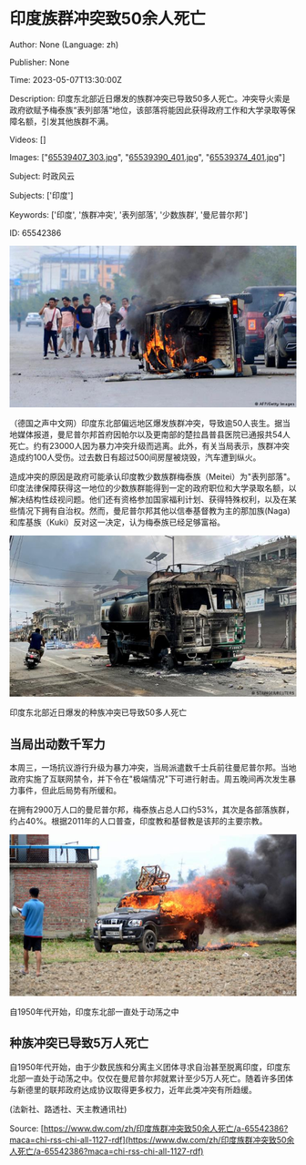 # 印度族群冲突致50余人死亡

Author: None (Language: zh)

Publisher: None

Time: 2023-05-07T13:30:00Z

Description: 印度东北部近日爆发的族群冲突已导致50多人死亡。冲突导火索是政府欲赋予梅泰族“表列部落”地位，该部落将能因此获得政府工作和大学录取等保障名额，引发其他族群不满。

Videos: []

Images: ["[65539407_303.jpg](https://static.dw.com/image/65539407_303.jpg)", "[65539390_401.jpg](https://static.dw.com/image/65539390_401.jpg)", "[65539374_401.jpg](https://static.dw.com/image/65539374_401.jpg)"]

Subject: 时政风云

Subjects: ['印度']

Keywords: ['印度', '族群冲突', '表列部落', '少数族群', '曼尼普尔邦']

ID: 65542386

<!--METADATA-->

[ ![](../Images/dwzh/2023-05-07T13-30-00Z/65539407_303.jpg)](https://www.dw.com/zh/overlay/image/article/65542386/65539407)

（德国之声中文网）印度东北部偏远地区爆发族群冲突，导致逾50人丧生。据当地媒体报道，曼尼普尔邦首府因帕尔以及更南部的楚拉昌普县医院已通报共54人死亡。约有23000人因为暴力冲突升级而逃离。此外，有关当局表示，族群冲突造成约100人受伤。过去数日有超过500间房屋被烧毁，汽车遭到纵火。

造成冲突的原因是政府可能承认印度教少数族群梅泰族（Meitei）为"表列部落"。印度法律保障获得这一地位的少数族群能得到一定的政府职位和大学录取名额，以解决结构性歧视问题。他们还有资格参加国家福利计划、获得特殊权利，以及在某些情况下拥有自治权。然而，曼尼普尔邦其他以信奉基督教为主的那加族(Naga)和库基族（Kuki）反对这一决定，认为梅泰族已经足够富裕。

![](../Images/dwzh/2023-05-07T13-30-00Z/65539390_401.jpg)

印度东北部近日爆发的种族冲突已导致50多人死亡

##  当局出动数千军力

本周三，一场抗议游行升级为暴力冲突，当局派遣数千士兵前往曼尼普尔邦。当地政府实施了互联网禁令，并下令在"极端情况"下可进行射击。周五晚间再次发生暴力事件，但此后局势有所缓和。

在拥有2900万人口的曼尼普尔邦，梅泰族占总人口约53%，其次是各部落族群，约占40%。根据2011年的人口普查，印度教和基督教是该邦的主要宗教。

![](../Images/dwzh/2023-05-07T13-30-00Z/65539374_401.jpg)

自1950年代开始，印度东北部一直处于动荡之中

##  种族冲突已导致5万人死亡

自1950年代开始，由于少数民族和分离主义团体寻求自治甚至脱离印度，印度东北部一直处于动荡之中。仅仅在曼尼普尔邦就累计至少5万人死亡。随着许多团体与新德里的联邦政府达成协议取得更多权力，近年此类冲突有所趋缓。

(法新社、路透社、天主教通讯社)

Source: [https://www.dw.com/zh/印度族群冲突致50余人死亡/a-65542386?maca=chi-rss-chi-all-1127-rdf](https://www.dw.com/zh/印度族群冲突致50余人死亡/a-65542386?maca=chi-rss-chi-all-1127-rdf)